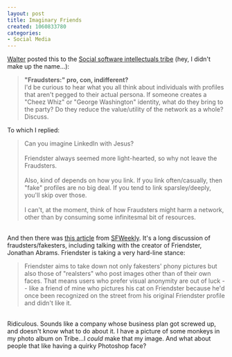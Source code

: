 ```yaml
--- 
layout: post
title: Imaginary Friends
created: 1060833780
categories: 
- Social Media
---
```

<a href="http://www.tribe.net/tribe/servlet/template/pub%2Cpcard%2CPeopleCard.vm?personid=8eeea1cf-5090-4694-9955-7f02a516c492">Walter</a> posted this to the <a href="http://www.tribe.net/tribe/servlet/template/pub%2CTribeCard.vm">Social software intellectuals tribe</a> (hey, I didn't make up the name...):
<blockquote>
<strong>"Fraudsters:" pro, con, indifferent?</strong><br/>
I'd be curious to hear what you all think about individuals with profiles that aren't pegged to their actual persona.  If someone creates a "Cheez Whiz" or "George Washington" identity, what do they bring to the party?  Do they reduce the value/utility of the network as a whole?  Discuss.                                                                                                                                                          
</blockquote>
<!--break-->
To which I replied:
<blockquote>
Can you imagine LinkedIn with Jesus?<br/>
<br/>
Friendster always seemed more light-hearted, so why not leave the Fraudsters.<br/>
<br/>
Also, kind of depends on how you link. If you link often/casually, then "fake" profiles are no big deal. If you tend to link sparsley/deeply, you'll skip over those.<br/>
<br/>
I can't, at the moment, think of how Fraudsters might harm a network, other than by consuming some infinitesmal bit of resources.<br/>
</blockquote>
<br/>
And then there was <a href="http://www.sfweekly.com/issues/2003-08-13/feature.html">this article</a> from <a href="http://www.sfweekly.com">SFWeekly</a>. It's a long discussion of fraudsters/fakesters, including talking with the creator of Friendster, Jonathan Abrams. Friendster is taking a very hard-line stance:
<blockquote>
Friendster aims to take down not only fakesters' phony pictures but also those of "realsters" who post images other than of their own faces. That means users who prefer visual anonymity are out of luck -- like a friend of mine who pictures his cat on Friendster because he'd once been recognized on the street from his original Friendster profile and didn't like it.
</blockquote>
<br/>
Ridiculous. Sounds like a company whose business plan got screwed up, and doesn't know what to do about it. I have a picture of some monkeys in my photo album on Tribe...I <em>could</em> make that my image. And what about people that like having a quirky Photoshop face?
